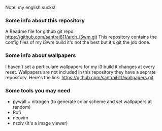 Note: my english sucks!
### Some info about this repository
A Readme file for github
git repo: https://github.com/santraj611/arch_i3wm.git
This repository contains the config files of my i3wm build it's not the best but it's git the job done.

### Some info about wallpapers
I haven't set a perticulare wallpapers for my i3 build it changes at every reset.
Wallpapers are not included in this repository they have a seprate repository. Here's the link: https://github.com/santraj611/wallpapers.git

### Some tools you may need
- pywall + nitrogen (to generate color scheme and set wallpapers at random)
- Rofi
- neovim
- nsxiv (It's a image viewer)
